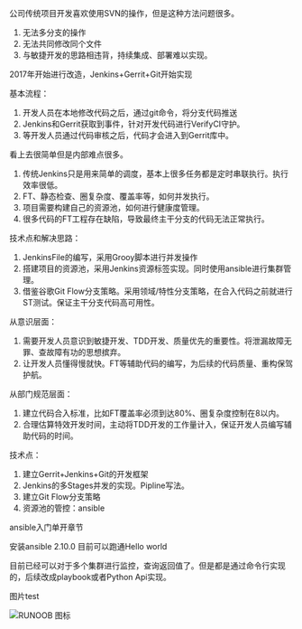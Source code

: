 公司传统项目开发喜欢使用SVN的操作，但是这种方法问题很多。

1. 无法多分支的操作
2. 无法共同修改同个文件
3. 与敏捷开发的思路相违背，持续集成、部署难以实现。

2017年开始进行改造，Jenkins+Gerrit+Git开始实现

基本流程：

1. 开发人员在本地修改代码之后，通过git命令，将分支代码推送
2. Jenkins和Gerrit获取到事件，针对开发代码进行VerifyCI守护。
3. 等开发人员通过代码审核之后，代码才会进入到Gerrit库中。

看上去很简单但是内部难点很多。

1. 传统Jenkins只是用来简单的调度，基本上很多任务都是定时串联执行。执行效率很低。
2. FT、静态检查、圈复杂度、覆盖率等，如何并发执行。
3. 项目需要构建自己的资源池，如何进行健康度管理。
4. 很多代码的FT工程存在缺陷，导致最终主干分支的代码无法正常执行。

技术点和解决思路：

1. JenkinsFile的编写，采用Grooy脚本进行并发操作
2. 搭建项目的资源池，采用Jenkins资源标签实现。同时使用ansible进行集群管理。
3. 借鉴谷歌Git Flow分支策略。采用领域/特性分支策略，在合入代码之前就进行ST测试。保证主干分支代码高可用性。

从意识层面：

1. 需要开发人员意识到敏捷开发、TDD开发、质量优先的重要性。将泄漏故障无罪、查故障有功的思想摈弃。
2. 让开发人员懂得慢就快。FT等辅助代码的编写，为后续的代码质量、重构保驾护航。

从部门规范层面：

1. 建立代码合入标准，比如FT覆盖率必须到达80%、圈复杂度控制在8以内。
2. 合理估算特效开发时间，主动将TDD开发的工作量计入，保证开发人员编写辅助代码的时间。

技术点：
1. 建立Gerrit+Jenkins+Git的开发框架
2. Jenkins的多Stages并发的实现。Pipline写法。
3. 建立Git Flow分支策略
4. 资源池的管控：ansible

ansible入门单开章节

安装ansible 2.10.0
目前可以跑通Hello world

目前已经可以对于多个集群进行监控，查询返回值了。但是都是通过命令行实现的，后续改成playbook或者Python Api实现。



图片test

![RUNOOB 图标](https://www.runoob.com/wp-content/uploads/2019/03/A042DF30-C232-46F3-8436-7D6C35351BBD.jpg)

